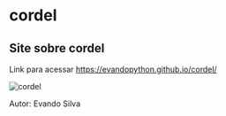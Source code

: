 # cordel

## Site sobre cordel

Link para acessar
https://evandopython.github.io/cordel/



![cordel](https://github.com/user-attachments/assets/d08337c5-3909-466d-a2fa-6c6dda409d1e)

Autor:
Evando Silva
